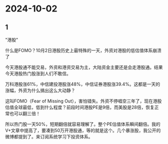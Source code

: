 # 2024-10-02

## 1


"港股"

什么是FOMO？10月2日港股历史上最特殊的一天，外资对港股的低估值体系崩溃了

今天港股通不能交易，外资和港资交易为主，大陆资金主要还是会走港股通。结果今天港股热门股涨到人们不敢信。

万科港股涨61%，中信建投港股涨48%，中信证券港股涨39.4%。这都是一天的涨幅，外资为什么搞出这么大动静？

这叫FOMO‌（Fear of Missing Out），害怕错失。外资不停唱空三年了，现在港股估值全球最低，低到什么程度？前段时间港股PE是9倍，而美股是28倍，恢复正常也可以翻三倍！

所以热门股一天50%，短期翻倍就容易理解了。整个PE估值体系瞬间翻倍。我的V+文章中提高了，要凑到50万开港股通，等的就是这个。几个暴涨股，我公开的微博都提到了。来订阅系统学习下投资体系。






